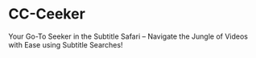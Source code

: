 # CC-Ceeker
Your Go-To Seeker in the Subtitle Safari – Navigate the Jungle of Videos with Ease using Subtitle Searches!
